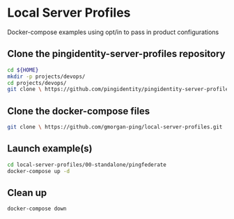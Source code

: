 # Local Server Profiles

Docker-compose examples using opt/in to pass in product configurations

## Clone the pingidentity-server-profiles repository

```sh
cd ${HOME}
mkdir -p projects/devops/
cd projects/devops/
git clone \ https://github.com/pingidentity/pingidentity-server-profiles.git
```

## Clone the docker-compose files

```sh
git clone \ https://github.com/gmorgan-ping/local-server-profiles.git
```

## Launch example(s)

```sh
cd local-server-profiles/00-standalone/pingfederate
docker-compose up -d
```

## Clean up

```sh
docker-compose down
```

